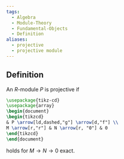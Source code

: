 ```yaml
---
tags:
  - Algebra
  - Module-Theory
  - Fundamental-Objects
  - Definition
aliases:
  - projective
  - projective module
---
```

## Definition

An $R$-module $P$ is projective if 
```tikz
\usepackage{tikz-cd}
\usepackage{array}
\begin{document}
\begin{tikzcd}
& P \arrow[ld,dashed,"g"] \arrow[d,"f"] \\
M \arrow[r,"r"] & N \arrow[r, "0"] & 0
\end{tikzcd}
\end{document}
```
holds for $M\to N\to 0$ exact.